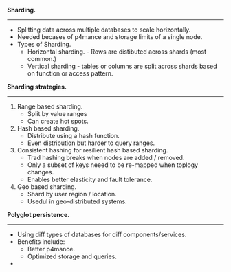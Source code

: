 **Sharding.**

---

* Splitting data across multiple databases to scale horizontally.
* Needed becases of p4mance and storage limits of a single node.
* Types of Sharding.
  * Horizontal sharding. - Rows are distibuted across shards (most common.)
  * Vertical sharding - tables or columns are split across shards based on function or access pattern.

**Sharding strategies.** 

---

1. Range based sharding.
   * Split by value ranges
   * Can create hot spots.
2. Hash based sharding.
   * Distribute using a hash function.
   * Even distribution but harder to query ranges.
3. Consistent hashing for resilient hash based sharding.
   * Trad hashing breaks when nodes are added / removed.
   * Only a subset of keys neeed to be re-mapped when toplogy changes.
   * Enables better elasticity and fault tolerance.
4. Geo based sharding.
   * Shard by user region / location.
   * Usedul in geo-distributed systems.

**Polyglot persistence.** 

---

* Using diff types of databases for diff components/services.
* Benefits include:
  * Better p4mance.
  * Optimized storage and queries.
*
